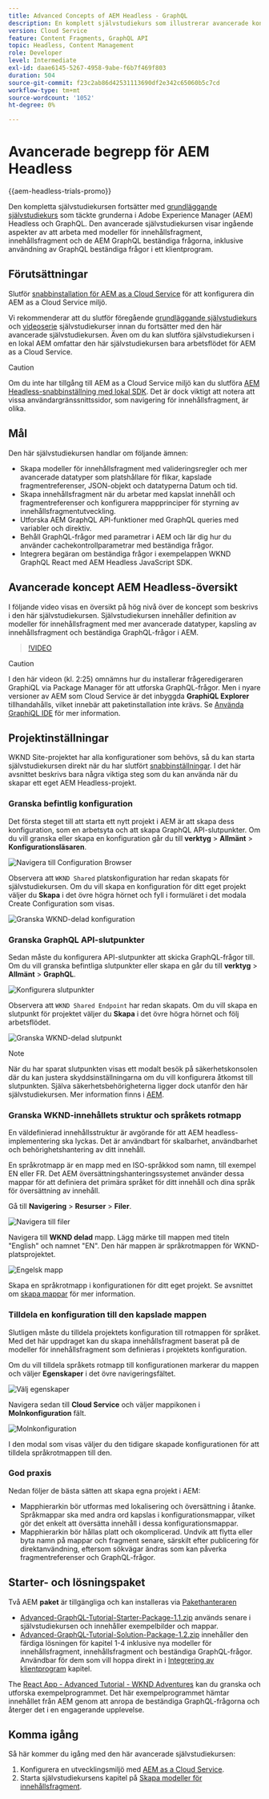 ```yaml
---
title: Advanced Concepts of AEM Headless - GraphQL
description: En komplett självstudiekurs som illustrerar avancerade koncept för API:er i Adobe Experience Manager (AEM) GraphQL.
version: Cloud Service
feature: Content Fragments, GraphQL API
topic: Headless, Content Management
role: Developer
level: Intermediate
exl-id: daae6145-5267-4958-9abe-f6b7f469f803
duration: 504
source-git-commit: f23c2ab86d42531113690df2e342c65060b5c7cd
workflow-type: tm+mt
source-wordcount: '1052'
ht-degree: 0%

---
```


# Avancerade begrepp för AEM Headless

{{aem-headless-trials-promo}}

Den kompletta självstudiekursen fortsätter med [grundläggande självstudiekurs](../multi-step/overview.md) som täckte grunderna i Adobe Experience Manager (AEM) Headless och GraphQL. Den avancerade självstudiekursen visar ingående aspekter av att arbeta med modeller för innehållsfragment, innehållsfragment och de AEM GraphQL beständiga frågorna, inklusive användning av GraphQL beständiga frågor i ett klientprogram.

## Förutsättningar

Slutför [snabbinstallation för AEM as a Cloud Service](../quick-setup/cloud-service.md) för att konfigurera din AEM as a Cloud Service miljö.

Vi rekommenderar att du slutför föregående [grundläggande självstudiekurs](../multi-step/overview.md) och [videoserie](../video-series/modeling-basics.md) självstudiekurser innan du fortsätter med den här avancerade självstudiekursen. Även om du kan slutföra självstudiekursen i en lokal AEM omfattar den här självstudiekursen bara arbetsflödet för AEM as a Cloud Service.

>[!CAUTION]
>
>Om du inte har tillgång till AEM as a Cloud Service miljö kan du slutföra [AEM Headless-snabbinställning med lokal SDK](https://experienceleague.adobe.com/docs/experience-manager-learn/getting-started-with-aem-headless/graphql/quick-setup/local-sdk.html). Det är dock viktigt att notera att vissa användargränssnittssidor, som navigering för innehållsfragment, är olika.



## Mål

Den här självstudiekursen handlar om följande ämnen:

* Skapa modeller för innehållsfragment med valideringsregler och mer avancerade datatyper som platshållare för flikar, kapslade fragmentreferenser, JSON-objekt och datatyperna Datum och tid.
* Skapa innehållsfragment när du arbetar med kapslat innehåll och fragmentreferenser och konfigurera mappprinciper för styrning av innehållsfragmentutveckling.
* Utforska AEM GraphQL API-funktioner med GraphQL queries med variabler och direktiv.
* Behåll GraphQL-frågor med parametrar i AEM och lär dig hur du använder cachekontrollparametrar med beständiga frågor.
* Integrera begäran om beständiga frågor i exempelappen WKND GraphQL React med AEM Headless JavaScript SDK.

## Avancerade koncept AEM Headless-översikt

I följande video visas en översikt på hög nivå över de koncept som beskrivs i den här självstudiekursen. Självstudiekursen innehåller definition av modeller för innehållsfragment med mer avancerade datatyper, kapsling av innehållsfragment och beständiga GraphQL-frågor i AEM.

>[!VIDEO](https://video.tv.adobe.com/v/340035?quality=12&learn=on)

>[!CAUTION]
>
>I den här videon (kl. 2:25) omnämns hur du installerar frågeredigeraren GraphiQL via Package Manager för att utforska GraphQL-frågor. Men i nyare versioner av AEM som Cloud Service är det inbyggda **GraphiQL Explorer** tillhandahålls, vilket innebär att paketinstallation inte krävs. Se [Använda GraphiQL IDE](https://experienceleague.adobe.com/docs/experience-manager-cloud-service/content/headless/graphql-api/graphiql-ide.html) för mer information.


## Projektinställningar

WKND Site-projektet har alla konfigurationer som behövs, så du kan starta självstudiekursen direkt när du har slutfört [snabbinställningar](../quick-setup/cloud-service.md). I det här avsnittet beskrivs bara några viktiga steg som du kan använda när du skapar ett eget AEM Headless-projekt.


### Granska befintlig konfiguration

Det första steget till att starta ett nytt projekt i AEM är att skapa dess konfiguration, som en arbetsyta och att skapa GraphQL API-slutpunkter. Om du vill granska eller skapa en konfiguration går du till **verktyg** > **Allmänt** > **Konfigurationsläsaren**.

![Navigera till Configuration Browser](assets/overview/create-configuration.png)

Observera att `WKND Shared` platskonfiguration har redan skapats för självstudiekursen. Om du vill skapa en konfiguration för ditt eget projekt väljer du **Skapa** i det övre högra hörnet och fyll i formuläret i det modala Create Configuration som visas.

![Granska WKND-delad konfiguration](assets/overview/review-wknd-shared-configuration.png)

### Granska GraphQL API-slutpunkter

Sedan måste du konfigurera API-slutpunkter att skicka GraphQL-frågor till. Om du vill granska befintliga slutpunkter eller skapa en går du till **verktyg** > **Allmänt** > **GraphQL**.

![Konfigurera slutpunkter](assets/overview/endpoints.png)

Observera att `WKND Shared Endpoint` har redan skapats. Om du vill skapa en slutpunkt för projektet väljer du **Skapa** i det övre högra hörnet och följ arbetsflödet.

![Granska WKND-delad slutpunkt](assets/overview/review-wknd-shared-endpoint.png)

>[!NOTE]
>
> När du har sparat slutpunkten visas ett modalt besök på säkerhetskonsolen där du kan justera skyddsinställningarna om du vill konfigurera åtkomst till slutpunkten. Själva säkerhetsbehörigheterna ligger dock utanför den här självstudiekursen. Mer information finns i [AEM](https://experienceleague.adobe.com/docs/experience-manager-65/administering/security/security.html).

### Granska WKND-innehållets struktur och språkets rotmapp

En väldefinierad innehållsstruktur är avgörande för att AEM headless-implementering ska lyckas. Det är användbart för skalbarhet, användbarhet och behörighetshantering av ditt innehåll.

En språkrotmapp är en mapp med en ISO-språkkod som namn, till exempel EN eller FR. Det AEM översättningshanteringssystemet använder dessa mappar för att definiera det primära språket för ditt innehåll och dina språk för översättning av innehåll.

Gå till **Navigering** > **Resurser** > **Filer**.

![Navigera till filer](assets/overview/files.png)

Navigera till **WKND delad** mapp. Lägg märke till mappen med titeln &quot;English&quot; och namnet &quot;EN&quot;. Den här mappen är språkrotmappen för WKND-platsprojektet.

![Engelsk mapp](assets/overview/english.png)

Skapa en språkrotmapp i konfigurationen för ditt eget projekt. Se avsnittet om [skapa mappar](/help/headless-tutorial/graphql/advanced-graphql/author-content-fragments.md#create-folders) för mer information.

### Tilldela en konfiguration till den kapslade mappen

Slutligen måste du tilldela projektets konfiguration till rotmappen för språket. Med det här uppdraget kan du skapa innehållsfragment baserat på de modeller för innehållsfragment som definieras i projektets konfiguration.

Om du vill tilldela språkets rotmapp till konfigurationen markerar du mappen och väljer **Egenskaper** i det övre navigeringsfältet.

![Välj egenskaper](assets/overview/properties.png)

Navigera sedan till **Cloud Service** och väljer mappikonen i **Molnkonfiguration** fält.

![Molnkonfiguration](assets/overview/cloud-conf.png)

I den modal som visas väljer du den tidigare skapade konfigurationen för att tilldela språkrotmappen till den.

### God praxis

Nedan följer de bästa sätten att skapa egna projekt i AEM:

* Mapphierarkin bör utformas med lokalisering och översättning i åtanke. Språkmappar ska med andra ord kapslas i konfigurationsmappar, vilket gör det enkelt att översätta innehåll i dessa konfigurationsmappar.
* Mapphierarkin bör hållas platt och okomplicerad. Undvik att flytta eller byta namn på mappar och fragment senare, särskilt efter publicering för direktanvändning, eftersom sökvägar ändras som kan påverka fragmentreferenser och GraphQL-frågor.

## Starter- och lösningspaket

Två AEM **paket** är tillgängliga och kan installeras via [Pakethanteraren](/help/headless-tutorial/graphql/advanced-graphql/author-content-fragments.md#sample-content)

* [Advanced-GraphQL-Tutorial-Starter-Package-1.1.zip](/help/headless-tutorial/graphql/advanced-graphql/assets/tutorial-files/Advanced-GraphQL-Tutorial-Starter-Package-1.1.zip) används senare i självstudiekursen och innehåller exempelbilder och mappar.
* [Advanced-GraphQL-Tutorial-Solution-Package-1.2.zip](/help/headless-tutorial/graphql/advanced-graphql/assets/tutorial-files/Advanced-GraphQL-Tutorial-Solution-Package-1.2.zip) innehåller den färdiga lösningen för kapitel 1-4 inklusive nya modeller för innehållsfragment, innehållsfragment och beständiga GraphQL-frågor. Användbar för dem som vill hoppa direkt in i [Integrering av klientprogram](/help/headless-tutorial/graphql/advanced-graphql/client-application-integration.md) kapitel.


The [React App - Advanced Tutorial - WKND Adventures](https://github.com/adobe/aem-guides-wknd-graphql/blob/main/advanced-tutorial/README.md) kan du granska och utforska exempelprogrammet. Det här exempelprogrammet hämtar innehållet från AEM genom att anropa de beständiga GraphQL-frågorna och återger det i en engagerande upplevelse.

## Komma igång

Så här kommer du igång med den här avancerade självstudiekursen:

1. Konfigurera en utvecklingsmiljö med [AEM as a Cloud Service](../quick-setup/cloud-service.md).
1. Starta självstudiekursens kapitel på [Skapa modeller för innehållsfragment](/help/headless-tutorial/graphql/advanced-graphql/create-content-fragment-models.md).
